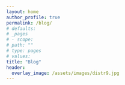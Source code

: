 ```yaml
---
layout: home
author_profile: true
permalink: /blog/
# defaults:
# _pages
# - scope:
# path: ""
# type: pages
# values:
title: "Blog"
header:
  overlay_image: /assets/images/distr9.jpg
---
```


